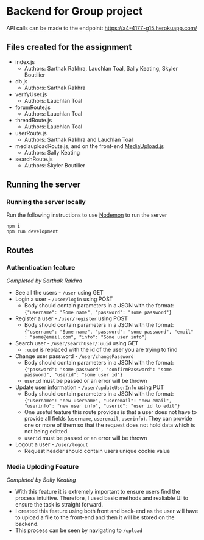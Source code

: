 # Backend for Group project

API calls can be made to the endpoint: https://a4-4177-g15.herokuapp.com/ 

## Files created for the assignment
- index.js
  - Authors: Sarthak Rakhra, Lauchlan Toal, Sally Keating, Skyler Boutilier
- db.js
  - Authors: Sarthak Rakhra
- verifyUser.js
  - Authors: Lauchlan Toal
- forumRoute.js
  - Authors: Lauchlan Toal
- threadRoute.js
  - Authors: Lauchlan Toal
- userRoute.js
  - Authors: Sarthak Rakhra and Lauchlan Toal
- mediauploadRoute.js, and on the front-end [MediaUpload.js](https://github.com/Sarthakrakhra/4177Group15Project/blob/master/src/Components/MediaUpload.js)
  - Authors: Sally Keating
- searchRoute.js
  - Authors: Skyler Boutilier


## Running the server

### Running the server locally

Run the following instructions to use [Nodemon](https://www.npmjs.com/package/nodemon) to run the server

```
npm i
npm run development
```

## Routes

### Authentication feature

_Completed by Sarthak Rakhra_

- See all the users - `/user` using GET
- Login a user - `/user/login` using POST
  - Body should contain parameters in a JSON with the format: `{"username": "Some name", "password": "some password"}`
- Register a user - `/user/register` using POST
  - Body should contain parameters in a JSON with the format: `{"username": "Some name", "password": "some password", "email" : "some@email.com", "info": "Some user info"}`
- Search user - `/user/searchUser/:uuid` using GET
  - `:uuid` is replaced with the id of the user you are trying to find
- Change user password - `/user/changePassword`
  - Body should contain parameters in a JSON with the format: `{"password": "some password", "confirmPassword": "some password", "userid": "some user id"}`
  - `userid` must be passed or an error will be thrown
- Update user information - `/user/updateUserInfo` using PUT
  - Body should contain parameters in a JSON with the format: `{"username": "new username", "useremail": "new email", "userinfo": "new user info", "userid": "user id to edit"}`
  - One useful feature this route provides is that a user does not have to provide all fields (`username`, `useremail`, `userinfo`). They can provide one or more of them so that the request does not hold data which is not being editted.
  - `userid` must be passed or an error will be thrown
- Logout a user - `/user/logout`
  - Request header should contain users unique cookie value


### Media Uploding Feature

_Completed by Sally Keating_

- With this feature it is extremely important to ensure users find the process intuitive. Therefore, I used basic methods and realiable UI to ensure the task is straight forward. 
- I created this feature using both front and back-end as the user will have to upload a file to the front-end and then it will be stored on the backend. 
- This process can be seen by navigating to `/upload`
